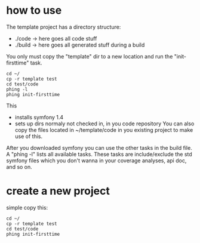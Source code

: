 how to use
================================================================================
The template project has a directory structure:
 * ./code		-> here goes all code stuff
 * ./build	 	-> here goes all generated stuff during a build 

You only must copy the "template" dir to a new location and run the "init-firsttime" task.

	cd ~/
	cp -r template test
	cd test/code
	phing -l
	phing init-firsttime


This
 * installs symfony 1.4
 * sets up dirs normaly not checked in, in you code repository
You can also copy the files located in ~/template/code in you existing project to make use of this.

After you downloaded symfony you can use the other tasks in the build file. A "phing -l" lists all
available tasks. These tasks are include/exclude the std symfony files which you don't wanna in
your coverage analyses, api doc, and so on.

create a new project
================================================================================
simple copy this:

	cd ~/
	cp -r template test
	cd test/code
	phing init-firsttime

